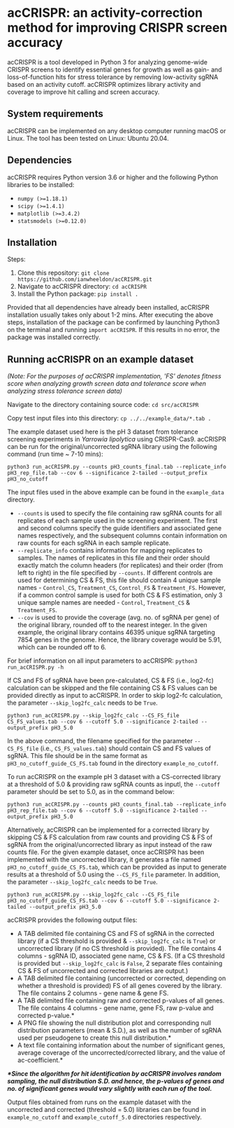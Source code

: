 # acCRISPR: an activity-correction method for improving CRISPR screen accuracy

acCRISPR is a tool developed in Python 3 for analyzing genome-wide CRISPR screens to identify essential genes for growth as well as gain- and loss-of-function hits for stress tolerance by removing low-activity sgRNA based on an activity cutoff. acCRISPR optimizes library activity and coverage to improve hit calling and screen accuracy. 

## System requirements
acCRISPR can be implemented on any desktop computer running macOS or Linux. The tool has been tested on Linux: Ubuntu 20.04.

## Dependencies
acCRISPR requires Python version 3.6 or higher and the following Python libraries to be installed:
- `numpy (>=1.18.1)`
- `scipy (>=1.4.1)`
- `matplotlib (>=3.4.2)`
- `statsmodels (>=0.12.0)`

## Installation
Steps:
1. Clone this repository: `git clone https://github.com/ianwheeldon/acCRISPR.git`
2. Navigate to acCRISPR directory: `cd acCRISPR`
3. Install the Python package: `pip install .`

Provided that all dependencies have already been installed, acCRISPR installation usually takes only about 1-2 mins. After executing the above steps, installation of the package can be confirmed by launching Python3 on the terminal and running `import acCRISPR`. If this results in no error, the package was installed correctly.

## Running acCRISPR on an example dataset

*(Note: For the purposes of acCRISPR implementation, 'FS' denotes fitness score when analyzing growth screen data and tolerance score when analyzing stress tolerance screen data)*

Navigate to the directory containing source code: `cd src/acCRISPR`

Copy test input files into this directory: `cp ../../example_data/*.tab .`

The example dataset used here is the pH 3 dataset from tolerance screening experiments in *Yarrowia lipolytica* using CRISPR-Cas9. acCRISPR can be run for the original/uncorrected sgRNA library using the following command (run time ~ 7-10 mins):
```
python3 run_acCRISPR.py --counts pH3_counts_final.tab --replicate_info pH3_rep_file.tab --cov 6 --significance 2-tailed --output_prefix pH3_no_cutoff
```
The input files used in the above example can be found in the `example_data` directory.

- `--counts` is used to specify the file containing raw sgRNA counts for all replicates of each sample used in the screening experiment. The first and second columns specify the guide identifiers and associated gene names respectively, and the subsequent columns contain information on raw counts for each sgRNA in each sample replicate.
- `--replicate_info` contains information for mapping replicates to samples. The names of replicates in this file and their order should exactly match the column headers (for replicates) and their order (from left to right) in the file specified by `--counts`. If different controls are used for determining CS & FS, this file should contain 4 unique sample names - `Control_CS`, `Treatment_CS`, `Control_FS` & `Treatment_FS`. However, if a common control sample is used for both CS & FS estimation, only 3 unique sample names are needed - `Control`, `Treatment_CS` & `Treatment_FS`.
- `--cov` is used to provide the coverage (avg. no. of sgRNA per gene) of the original library, rounded off to the nearest integer. In the given example, the original library contains 46395 unique sgRNA targeting 7854 genes in the genome. Hence, the library coverage would be 5.91, which can be rounded off to 6.

For brief information on all input parameters to acCRISPR: `python3 run_acCRISPR.py -h`

If CS and FS of sgRNA have been pre-calculated, CS & FS (i.e., log2-fc) calculation can be skipped and the file containing CS & FS values can be provided directly as input to acCRISPR. In order to skip log2-fc calculation, the parameter `--skip_log2fc_calc` needs to be `True`.
```
python3 run_acCRISPR.py --skip_log2fc_calc --CS_FS_file CS_FS_values.tab --cov 6 --cutoff 5.0 --significance 2-tailed --output_prefix pH3_5.0
```
In the above command, the filename specified for the parameter `--CS_FS_file` (i.e., `CS_FS_values.tab`) should contain CS and FS values of sgRNA. This file should be in the same format as `pH3_no_cutoff_guide_CS_FS.tab` found in the directory `example_no_cutoff`.

To run acCRISPR on the example pH 3 dataset with a CS-corrected library at a threshold of 5.0 & providing raw sgRNA counts as inputl, the `--cutoff` parameter should be set to 5.0, as in the command below:
```
python3 run_acCRISPR.py --counts pH3_counts_final.tab --replicate_info pH3_rep_file.tab --cov 6 --cutoff 5.0 --significance 2-tailed --output_prefix pH3_5.0
```
Alternatively, acCRISPR can be implemented for a corrected library by skipping CS & FS calculation from raw counts and providing CS & FS of sgRNA from the original/uncorrected library as input instead of the raw counts file. For the given example dataset, once acCRISPR has been implemented with the uncorrected library, it generates a file named `pH3_no_cutoff_guide_CS_FS.tab`, which can be provided as input to generate results at a threshold of 5.0 using the `--CS_FS_file` parameter. In addition, the parameter `--skip_log2fc_calc` needs to be `True`.
```
python3 run_acCRISPR.py --skip_log2fc_calc --CS_FS_file pH3_no_cutoff_guide_CS_FS.tab --cov 6 --cutoff 5.0 --significance 2-tailed --output_prefix pH3_5.0
```

acCRISPR provides the following output files:

- A TAB delimited file containing CS and FS of sgRNA in the corrected library (if a CS threshold is provided & `--skip_log2fc_calc` is `True`) or uncorrected library (if no CS threshold is provided). The file contains 4 columns - sgRNA ID, associated gene name, CS & FS. (If a CS threshold is provided but `--skip_log2fc_calc` is `False`, 2 separate files containing CS & FS of uncorrected and corrected libraries are output.)
- A TAB delimited file containing (uncorrected or corrected, depending on whether a threshold is provided) FS of all genes covered by the library. The file contains 2 columns - gene name & gene FS.
- A TAB delimited file containing raw and corrected p-values of all genes. The file contains 4 columns - gene name, gene FS, raw p-value and corrected p-value.*
- A PNG file showing the null distribution plot and corresponding null distribution parameters (mean & S.D.), as well as the number of sgRNA used per pseudogene to create this null distribution.*
- A text file containing information about the number of significant genes, average coverage of the uncorrected/corrected library, and the value of ac-coefficient.*

<b><i>*Since the algorithm for hit identification by acCRISPR involves random sampling, the null distribution S.D. and hence, the p-values of genes and no. of significant genes would vary slightly with each run of the tool.</i></b>

Output files obtained from runs on the example dataset with the uncorrected and corrected (threshold = 5.0) libraries can be found in `example_no_cutoff` and `example_cutoff_5.0` directories respectively.

